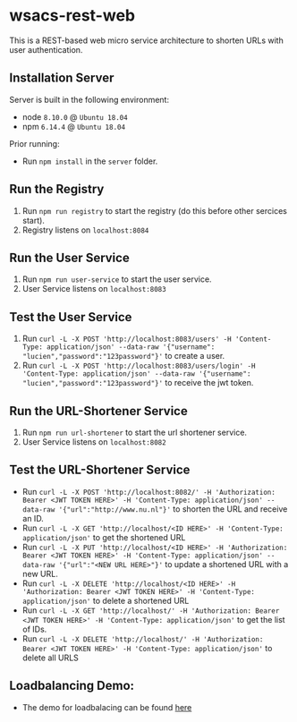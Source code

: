 # wsacs-rest-web
This is a REST-based web micro service architecture to shorten URLs with user authentication.

## Installation Server
Server is built in the following environment:
- node `8.10.0` @ `Ubuntu 18.04`
- npm `6.14.4` @ `Ubuntu 18.04`

Prior running:
- Run `npm install` in the `server` folder.

## Run the Registry
1. Run `npm run registry` to start the registry (do this before other sercices start).
2. Registry listens on `localhost:8084`

## Run the User Service

1. Run `npm run user-service` to start the user service.
2. User Service listens on `localhost:8083`

## Test the User Service
1. Run `curl -L -X POST 'http://localhost:8083/users' -H 'Content-Type: application/json' --data-raw '{"username": "lucien","password":"123password"}'` to create a user.
2. Run `curl -L -X POST 'http://localhost:8083/users/login' -H 'Content-Type: application/json' --data-raw '{"username": "lucien","password":"123password"}'` to receive the jwt token.

## Run the URL-Shortener Service

1. Run `npm run url-shortener` to start the url shortener service.
2. User Service listens on `localhost:8082`

## Test the URL-Shortener Service

* Run `curl -L -X POST 'http://localhost:8082/' -H 'Authorization: Bearer <JWT TOKEN HERE>' -H 'Content-Type: application/json' --data-raw '{"url":"http://www.nu.nl"}'` to shorten the URL and receive an ID.
* Run `curl -L -X GET 'http://localhost/<ID HERE>' -H 'Content-Type: application/json'` to get the shortened URL
* Run `curl -L -X PUT 'http://localhost/<ID HERE>' -H 'Authorization: Bearer <JWT TOKEN HERE>' -H 'Content-Type: application/json' --data-raw '{"url":"<NEW URL HERE>"}'` to update a shortened URL with a new URL.
* Run `curl -L -X DELETE 'http://localhost/<ID HERE>' -H 'Authorization: Bearer <JWT TOKEN HERE>' -H 'Content-Type: application/json'` to delete a shortened URL
* Run `curl -L -X GET 'http://localhost/' -H 'Authorization: Bearer <JWT TOKEN HERE>' -H 'Content-Type: application/json'` to get the list of IDs.
* Run `curl -L -X DELETE 'http://localhost/' -H 'Authorization: Bearer <JWT TOKEN HERE>' -H 'Content-Type: application/json'` to delete all URLS

## Loadbalancing Demo:

- The demo for loadbalacing can be found [here](./LOADBALANCING.md)
